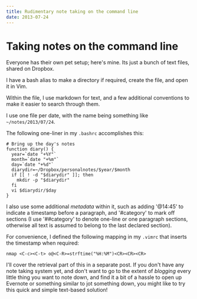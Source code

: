 ```yaml
---
title: Rudimentary note taking on the command line
date: 2013-07-24
---
```


Taking notes on the command line
===

Everyone has their own pet setup; here's mine. Its just a bunch of text files, shared on Dropbox.

I have a bash alias to make a directory if required, create the file, and open it in Vim.

Within the file, I use markdown for text, and a few additional conventions to make it easier to search through them.

I use one file per date, with the name being something like `~/notes/2013/07/24`.

The following one-liner in my `.bashrc` accomplishes this:

```shell
# Bring up the day's notes
function diary() {
  year=`date "+%Y"`
  month=`date "+%m"`
  day=`date "+%d"`
  diarydir=~/Dropbox/personalnotes/$year/$month
  if [[ ! -d "$diarydir" ]]; then
    mkdir -p "$diarydir"
  fi
  vi $diarydir/$day
}
```

I also use some additional _metadata_ within it, such as adding '@14:45' to indicate a timestamp before a paragraph, and '#category' to mark off sections (I use '##category' to denote one-line or one paragraph sections, otherwise all text is assumed to belong to the last declared section).

For convenience, I defined the following mapping in my ```.vimrc``` that inserts the timestamp when required:

```shell
nmap <C-c><C-t> o@<C-R>=strftime("%H:%M")<CR><CR><CR>
```

I'll cover the retrieval part of this in a separate post. If you don't have any note taking system yet, and don't want to go to the extent of _blogging_ every little thing you want to note down, and find it a bit of a hassle to open up Evernote or something similar to jot something down, you might like to try this quick and simple text-based solution!

